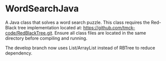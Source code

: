 # WordSearchJava
A Java class that solves a word search puzzle.
This class requires the Red-Black tree implementation located at: https://github.com/tmck-code/RedBlackTree.git.
Ensure all class files are located in the same directory before compiling and running.

The develop branch now uses List/ArrayList instead of RBTree to reduce 
dependency.
